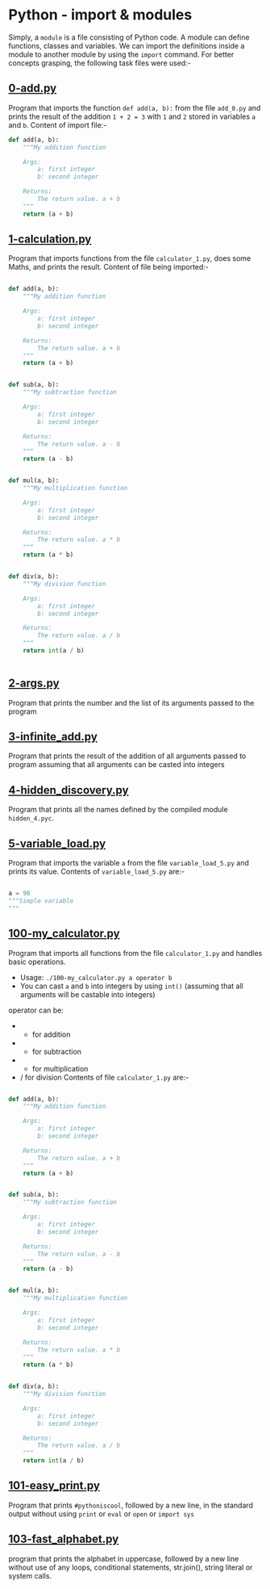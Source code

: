 # Python - import & modules
Simply, a `module` is a file consisting of Python code. A module can define functions, classes and variables. We can import the definitions inside a module to another module by using the `import` command. For better concepts grasping, the following task files were used:-
## [0-add.py](../0x02-python-import_modules/0-add.py)
Program that imports the function `def add(a, b):` from the file `add_0.py` and prints the result of the addition `1 + 2 = 3` with `1` and `2` stored in variables `a` and `b`. Content of import file:-
```python
def add(a, b):
    """My addition function

    Args:
        a: first integer
        b: second integer

    Returns:
        The return value. a + b
    """
    return (a + b)

```
## [1-calculation.py](../0x02-python-import_modules/1-calculation.py)
Program that imports functions from the file `calculator_1.py`, does some Maths, and prints the result. Content of file being imported:-
```python

def add(a, b):
    """My addition function

    Args:
        a: first integer
        b: second integer

    Returns:
        The return value. a + b
    """
    return (a + b)


def sub(a, b):
    """My subtraction function

    Args:
        a: first integer
        b: second integer

    Returns:
        The return value. a - b
    """
    return (a - b)


def mul(a, b):
    """My multiplication function

    Args:
        a: first integer
        b: second integer

    Returns:
        The return value. a * b
    """
    return (a * b)


def div(a, b):
    """My division function

    Args:
        a: first integer
        b: second integer

    Returns:
        The return value. a / b
    """
    return int(a / b)
 
```
## [2-args.py](../0x02-python-import_modules/2-args.py)
Program that prints the number and the list of its arguments passed to the program
## [3-infinite_add.py](../0x02-python-import_modules/3-infinite_add.py)
Program that prints the result of the addition of all arguments passed to program assuming that all arguments can be casted into integers
## [4-hidden_discovery.py](../0x02-python-import_modules/4-hidden_discovery.py)
Program that prints all the names defined by the compiled module `hidden_4.pyc`.
## [5-variable_load.py](../0x02-python-import_modules/5-variable_load.py)
Program that imports the variable `a` from the file `variable_load_5.py` and prints its value. Contents of `variable_load_5.py` are:-

```python

a = 98
"""Simple variable
"""

```

## [100-my_calculator.py](../0x02-python-import_modules/100-my_calculator.py)
Program that imports all functions from the file `calculator_1.py` and handles basic operations.
* Usage: `./100-my_calculator.py a operator b`
* You can cast `a` and `b` into integers by using `int()` (assuming that all arguments will be castable into integers)

operator can be:
* + for addition
* - for subtraction
* * for multiplication
* / for division
Contents of file `calculator_1.py` are:-

```python

def add(a, b):
    """My addition function

    Args:
        a: first integer
        b: second integer

    Returns:
        The return value. a + b
    """
    return (a + b)


def sub(a, b):
    """My subtraction function

    Args:
        a: first integer
        b: second integer

    Returns:
        The return value. a - b
    """
    return (a - b)


def mul(a, b):
    """My multiplication function

    Args:
        a: first integer
        b: second integer

    Returns:
        The return value. a * b
    """
    return (a * b)


def div(a, b):
    """My division function

    Args:
        a: first integer
        b: second integer

    Returns:
        The return value. a / b
    """
    return int(a / b)

```
## [101-easy_print.py](../0x02-python-import_modules/101-easy_print.py)
Program that prints `#pythoniscool`, followed by a new line, in the standard output without using `print` or `eval` or `open` or `import sys`
## [103-fast_alphabet.py](../0x02-python-import_modules/103-fast_alphabet.py)
program that prints the alphabet in uppercase, followed by a new line without use of any loops, conditional statements, str.join(), string literal or system calls.

